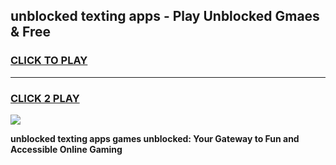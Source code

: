 
## unblocked texting apps - Play Unblocked Gmaes & Free
<h3>
<a href="https://news.freeplayer.one?title=unblocked_texting_apps&ref=23F">CLICK TO PLAY</a></h3>
<hr>

<h3>
<a href="https://news.freeplayer.one?title=unblocked_texting_apps&ref=23F">CLICK 2 PLAY</a>
  
</h3>

<a href="https://news.freeplayer.one?title=unblocked_texting_apps&ref=23F/"><img src="https://clearcache.store/games.png"></a>


**unblocked texting apps games unblocked: Your Gateway to Fun and Accessible Online Gaming**

